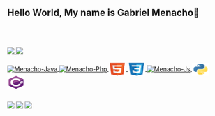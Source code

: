## Hello World, My name is Gabriel Menacho👋

<!--
**menachosjc/menachosjc** is a ✨ _special_ ✨ repository because its `README.md` (this file) appears on your GitHub profile.

Here are some ideas to get you started:

- 🔭 I’m currently working on ...
- 🌱 I’m currently learning ...
- 👯 I’m looking to collaborate on ...
- 🤔 I’m looking for help with ...
- 💬 Ask me about ...
- 📫 How to reach me: ...
- 😄 Pronouns: ...
- ⚡ Fun fact: ...
-->
</br></br>
 <div>
  <a href="https://github.com/menachosjc">
  <img height="180em" src="https://github-readme-stats.vercel.app/api?username=menachosjc&show_icons=true&theme=dracula&include_all_commits=true&count_private=true"/>
  <img height="180em" src="https://github-readme-stats.vercel.app/api/top-langs/?username=menachosjc&layout=compact&langs_count=16&theme=dracula"/>
<div>
<div style="display: inline_block"><br>
  <img align="center" alt="Menacho-Java" height="30" width="40" src="https://raw.githubusercontent.com/jmnote/z-icons/master/svg/java.svg">
  <img align="center" alt="Menacho-Php" height="30" width="40" src="https://raw.githubusercontent.com/jmnote/z-icons/master/svg/php.svg">
  <img align="center" alt="Menacho-HTML" height="30" width="40" src="https://raw.githubusercontent.com/devicons/devicon/master/icons/html5/html5-original.svg">
  <img align="center" alt="Menacho-CSS" height="30" width="40" src="https://raw.githubusercontent.com/devicons/devicon/master/icons/css3/css3-original.svg">
  <img align="center" alt="Menacho-Js" height="30" width="40" src="https://raw.githubusercontent.com/jmnote/z-icons/master/svg/javascript.svg">
  <img align="center" alt="Menacho-Python" height="30" width="40" src="https://raw.githubusercontent.com/devicons/devicon/master/icons/python/python-original.svg">
  <img align="center" alt="Menacho-Csharp" height="30" width="40" src="https://raw.githubusercontent.com/devicons/devicon/master/icons/csharp/csharp-original.svg">

</div>
  
  ##
 
<div> 
 
  <a href="https://instagram.com/gabriel_menacho" target="_blank"><img src="https://img.shields.io/badge/-Instagram-%23E4405F?style=for-the-badge&logo=instagram&logoColor=white" target="_blank"></a>
  <a href = "mailto: menacho.sjc@gmail.com"><img src="https://img.shields.io/badge/-Gmail-%23333?style=for-the-badge&logo=gmail&logoColor=white" target="_blank"></a>
  <a href="https://www.linkedin.com/in/gabrielmenacho" target="_blank"><img src="https://img.shields.io/badge/-LinkedIn-%230077B5?style=for-the-badge&logo=linkedin&logoColor=white" target="_blank"></a> 
 
 
 
</div>
